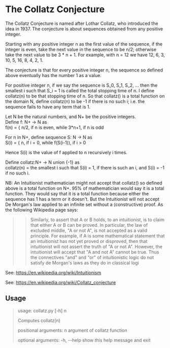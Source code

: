 <h1>The Collatz Conjecture</h1>
The Collatz Conjecture is named after Lothar Collatz, who introduced the idea in 1937. The conjecture is about sequences obtained from any positive integer.  

Starting with any positive integer n as the first value of the sequence, if the integer is even, take the next value in the sequence to be n/2; otherwise take the next value to be 3 * n + 1. For example, with n = 12 we have 12, 6, 3, 10, 5, 16, 8, 4, 2, 1.

The conjecture is that for every positive integer n, the sequence so defined above eventually has the number 1 as a value. 

For positive integer n, if we say the sequence is S_0, S_1, S_2, ...  then the smallest i such that S_i = 1 is called the total stopping time of n. I define collatz(n) to be that stopping time of n. So that collatz() is a total function on the domain N, define collatz(n) to be -1 if there is no such i; i.e. the sequence fails to have any term that is 1.

Let N be the natural numbers, and N+ be the positive integers.  
Define f: N+ -> N as  
f(n) = { n/2, if n is even, while 3*n+1, if n is odd  

For n in N+, define sequence S: N -> N as  
S(i) = { n, if i = 0, while f(S(i-1)), if i > 0  

Hence S(i) is the value of f applied to n recursively i times.  

Define collatz:N+ -> N union {-1} as  
collatz(n) = the smallest i such that S(i) = 1, if there is such an i, and S(i) = -1 if no such i.

NB: An Intuitionist mathematician might not accept that collatz() so defined above is a total function on N+. 95% of mathematician would say it is a total function. They would say that it is a total function because either the sequence has 1 has a term or it doesn't. But the Intuitionist will not accept De Morgan's law applied to an infinite set without a (constructive) proof. As the following Wikipedia page says:

>>Similarly, to assert that A or B holds, to an intuitionist, is to claim that either A or B can be proved. In particular, the law of excluded middle, "A or not A", is not accepted as a valid principle. For example, if A is some mathematical statement that an intuitionist has not yet proved or disproved, then that intuitionist will not assert the truth of "A or not A". However, the intuitionist will accept that "A and not A" cannot be true. Thus the connectives "and" and "or" of intuitionistic logic do not satisfy de Morgan's laws as they do in classical logi  

See: https://en.wikipedia.org/wiki/Intuitionism  

See: https://en.wikipedia.org/wiki/Collatz_conjecture  

<h2>Usage</h2>

> usage: collatz.py [-h] n
> 
> Computes collatz(n)
> 
> positional arguments:
>   n           argument of collatz function
> 
> optional arguments:
>   -h, --help  show this help message and exit
